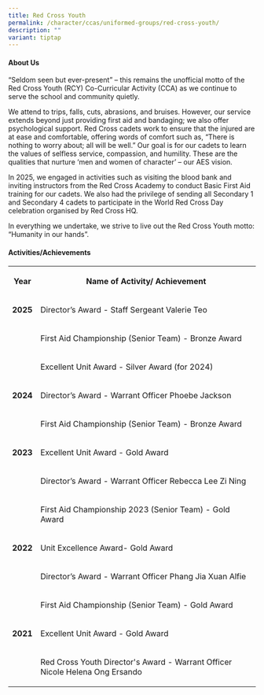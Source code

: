 ```yaml
---
title: Red Cross Youth
permalink: /character/ccas/uniformed-groups/red-cross-youth/
description: ""
variant: tiptap
---
```

<h4>About Us</h4>
<p>“Seldom seen but ever-present” – this remains the unofficial motto of
the Red Cross Youth (RCY) Co-Curricular Activity (CCA) as we continue to
serve the school and community quietly.</p>
<p>We attend to trips, falls, cuts, abrasions, and bruises. However, our
service extends beyond just providing first aid and bandaging; we also
offer psychological support. Red Cross cadets work to ensure that the injured
are at ease and comfortable, offering words of comfort such as, “There
is nothing to worry about; all will be well.” Our goal is for our cadets
to learn the values of selfless service, compassion, and humility. These
are the qualities that nurture ‘men and women of character’ – our AES vision.</p>
<p>In 2025, we engaged in activities such as visiting the blood bank and
inviting instructors from the Red Cross Academy to conduct Basic First
Aid training for our cadets. We also had the privilege of sending all Secondary
1 and Secondary 4 cadets to participate in the World Red Cross Day celebration
organised by Red Cross HQ.</p>
<p>In everything we undertake, we strive to live out the Red Cross Youth
motto: “Humanity in our hands”.</p>
<h4>Activities/Achievements</h4>
<table style="minWidth: 50px">
<colgroup>
<col>
<col>
</colgroup>
<tbody>
<tr>
<th rowspan="1" colspan="1">
<p>Year</p>
</th>
<th rowspan="1" colspan="1">
<p>Name of Activity/ Achievement</p>
</th>
</tr>
<tr>
<td rowspan="1" colspan="1">
<p><strong>2025</strong>
</p>
</td>
<td rowspan="1" colspan="1">
<p>Director’s Award - Staff Sergeant Valerie Teo</p>
</td>
</tr>
<tr>
<td rowspan="1" colspan="1">
<p></p>
</td>
<td rowspan="1" colspan="1">
<p>First Aid Championship (Senior Team) - Bronze Award</p>
</td>
</tr>
<tr>
<td rowspan="1" colspan="1">
<p></p>
</td>
<td rowspan="1" colspan="1">
<p>Excellent Unit Award - Silver Award (for 2024)</p>
</td>
</tr>
<tr>
<td rowspan="1" colspan="1">
<p><strong>2024</strong>
</p>
</td>
<td rowspan="1" colspan="1">
<p>Director’s Award - Warrant Officer Phoebe Jackson</p>
</td>
</tr>
<tr>
<td rowspan="1" colspan="1">
<p></p>
</td>
<td rowspan="1" colspan="1">
<p>First Aid Championship (Senior Team) - Bronze Award</p>
</td>
</tr>
<tr>
<td rowspan="1" colspan="1">
<p><strong>2023</strong>
</p>
</td>
<td rowspan="1" colspan="1">
<p>Excellent Unit Award - Gold Award</p>
</td>
</tr>
<tr>
<td rowspan="1" colspan="1">
<p></p>
</td>
<td rowspan="1" colspan="1">
<p>Director’s Award - Warrant Officer Rebecca Lee Zi Ning</p>
</td>
</tr>
<tr>
<td rowspan="1" colspan="1">
<p></p>
</td>
<td rowspan="1" colspan="1">
<p>First Aid Championship 2023 (Senior Team) - Gold Award</p>
</td>
</tr>
<tr>
<td rowspan="1" colspan="1">
<p><strong>2022</strong>
</p>
</td>
<td rowspan="1" colspan="1">
<p>Unit Excellence Award- Gold Award</p>
</td>
</tr>
<tr>
<td rowspan="1" colspan="1">
<p></p>
</td>
<td rowspan="1" colspan="1">
<p>Director’s Award - Warrant Officer Phang Jia Xuan Alfie</p>
</td>
</tr>
<tr>
<td rowspan="1" colspan="1">
<p></p>
</td>
<td rowspan="1" colspan="1">
<p>First Aid Championship (Senior Team) - Gold Award</p>
</td>
</tr>
<tr>
<td rowspan="1" colspan="1">
<p><strong>2021</strong>
</p>
</td>
<td rowspan="1" colspan="1">
<p>Excellent Unit Award - Gold Award</p>
</td>
</tr>
<tr>
<td rowspan="1" colspan="1">
<p></p>
</td>
<td rowspan="1" colspan="1">
<p>Red Cross Youth Director's Award - Warrant Officer Nicole Helena Ong Ersando</p>
</td>
</tr>
</tbody>
</table>
<p></p>